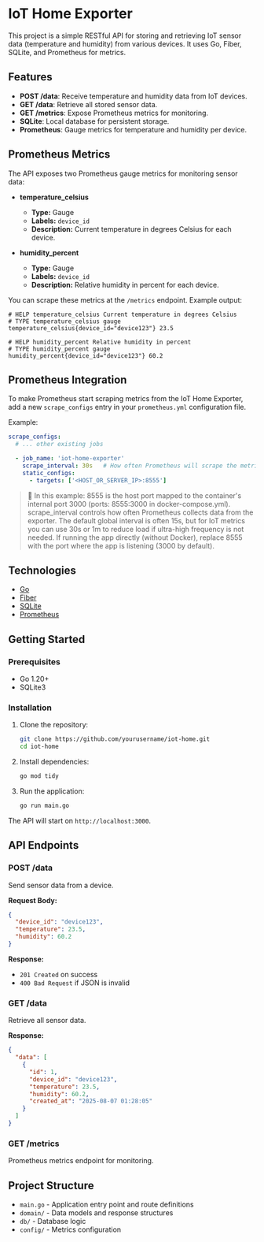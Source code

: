 # IoT Home Exporter

This project is a simple RESTful API for storing and retrieving IoT sensor data (temperature and humidity) from various devices. It uses Go, Fiber, SQLite, and Prometheus for metrics.

## Features

- **POST /data**: Receive temperature and humidity data from IoT devices.
- **GET /data**: Retrieve all stored sensor data.
- **GET /metrics**: Expose Prometheus metrics for monitoring.
- **SQLite**: Local database for persistent storage.
- **Prometheus**: Gauge metrics for temperature and humidity per device.


## Prometheus Metrics

The API exposes two Prometheus gauge metrics for monitoring sensor data:

- **temperature_celsius**  
  - **Type:** Gauge  
  - **Labels:** `device_id`  
  - **Description:** Current temperature in degrees Celsius for each device.

- **humidity_percent**  
  - **Type:** Gauge  
  - **Labels:** `device_id`  
  - **Description:** Relative humidity in percent for each device.

You can scrape these metrics at the `/metrics` endpoint. Example output:

```
# HELP temperature_celsius Current temperature in degrees Celsius
# TYPE temperature_celsius gauge
temperature_celsius{device_id="device123"} 23.5

# HELP humidity_percent Relative humidity in percent
# TYPE humidity_percent gauge
humidity_percent{device_id="device123"} 60.2
```

## Prometheus Integration

To make Prometheus start scraping metrics from the IoT Home Exporter, add a new `scrape_configs` entry in your `prometheus.yml` configuration file.

Example:

```yaml
scrape_configs:
  # ... other existing jobs

  - job_name: 'iot-home-exporter'
    scrape_interval: 30s   # How often Prometheus will scrape the metrics
    static_configs:
      - targets: ['<HOST_OR_SERVER_IP>:8555']
```
>📌 In this example:
>8555 is the host port mapped to the container's internal port 3000 (ports: 8555:3000 in docker-compose.yml).
>scrape_interval controls how often Prometheus collects data from the exporter.
>The default global interval is often 15s, but for IoT metrics you can use 30s or 1m to reduce load if ultra-high frequency is not needed.
>If running the app directly (without Docker), replace 8555 with the port where the app is listening (3000 by default).

## Technologies

- [Go](https://golang.org/)
- [Fiber](https://github.com/gofiber/fiber)
- [SQLite](https://www.sqlite.org/)
- [Prometheus](https://prometheus.io/)

## Getting Started

### Prerequisites

- Go 1.20+
- SQLite3

### Installation

1. Clone the repository:
    ```sh
    git clone https://github.com/yourusername/iot-home.git
    cd iot-home
    ```

2. Install dependencies:
    ```sh
    go mod tidy
    ```

3. Run the application:
    ```sh
    go run main.go
    ```

The API will start on `http://localhost:3000`.

## API Endpoints

### POST /data

Send sensor data from a device.

**Request Body:**
```json
{
  "device_id": "device123",
  "temperature": 23.5,
  "humidity": 60.2
}
```

**Response:**
- `201 Created` on success
- `400 Bad Request` if JSON is invalid

### GET /data

Retrieve all sensor data.

**Response:**
```json
{
  "data": [
    {
      "id": 1,
      "device_id": "device123",
      "temperature": 23.5,
      "humidity": 60.2,
      "created_at": "2025-08-07 01:28:05"
    }
  ]
}
```

### GET /metrics

Prometheus metrics endpoint for monitoring.

## Project Structure

- `main.go` - Application entry point and route definitions
- `domain/` - Data models and response structures
- `db/` - Database logic
- `config/` - Metrics configuration

